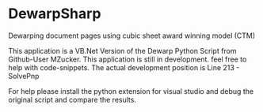 # DewarpSharp
Dewarping document pages using cubic sheet award winning model (CTM)

This application is a VB.Net Version of the Dewarp Python Script from Github-User MZucker.
This application is still in development. feel free to help with code-snippets.
The actual development position is Line 213 - SolvePnp

For help please install the python extension for visual studio and debug the original script
and compare the results.
